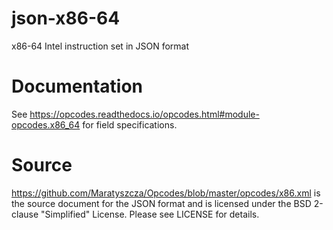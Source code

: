 # json-x86-64
x86-64 Intel instruction set in JSON format

# Documentation
See https://opcodes.readthedocs.io/opcodes.html#module-opcodes.x86_64 for field specifications.

# Source
https://github.com/Maratyszcza/Opcodes/blob/master/opcodes/x86.xml is the source document for the JSON format and is
licensed under the BSD 2-clause "Simplified" License. Please see LICENSE for details.
